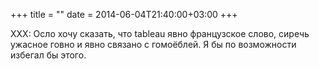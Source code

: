 +++
title = ""
date = 2014-06-04T21:40:00+03:00
+++

XXX: Осло хочу сказать, что  tableau явно французское слово, сиречь ужасное говно и явно связано с гомоёблей. Я бы по возможности избегал бы этого.


